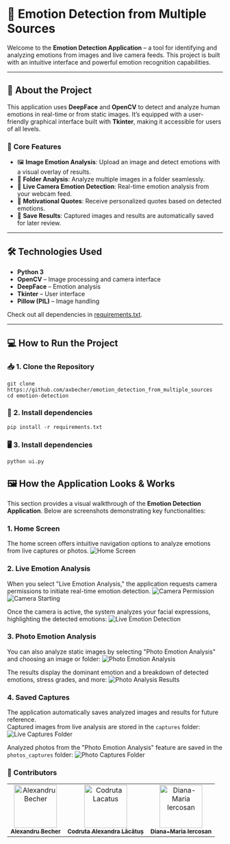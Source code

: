 # 📸 **Emotion Detection from Multiple Sources**

Welcome to the **Emotion Detection Application** – a tool for identifying and analyzing emotions from images and live camera feeds. This project is built with an intuitive interface and powerful emotion recognition capabilities.

---

## 🚀 **About the Project**

This application uses **DeepFace** and **OpenCV** to detect and analyze human emotions in real-time or from static images. It’s equipped with a user-friendly graphical interface built with **Tkinter**, making it accessible for users of all levels.

### 🎯 **Core Features**
- 🖼️ **Image Emotion Analysis**: Upload an image and detect emotions with a visual overlay of results.  
- 📂 **Folder Analysis**: Analyze multiple images in a folder seamlessly.  
- 🎥 **Live Camera Emotion Detection**: Real-time emotion analysis from your webcam feed.  
- 💬 **Motivational Quotes**: Receive personalized quotes based on detected emotions.  
- 💾 **Save Results**: Captured images and results are automatically saved for later review.  

---

## 🛠️ **Technologies Used**

- **Python 3**  
- **OpenCV** – Image processing and camera interface  
- **DeepFace** – Emotion analysis  
- **Tkinter** – User interface  
- **Pillow (PIL)** – Image handling  

Check out all dependencies in [requirements.txt](requirements.txt).

---

## 💻 **How to Run the Project**

### 📥 **1. Clone the Repository**
```
git clone https://github.com/axbecher/emotion_detection_from_multiple_sources
cd emotion-detection
```

### 🐍 **2. Install dependencies**
```pip install -r requirements.txt```

### 🖥️ **3. Install dependencies**
```python ui.py```


## 🖼️ **How the Application Looks & Works**

This section provides a visual walkthrough of the **Emotion Detection Application**. Below are screenshots demonstrating key functionalities:

### **1. Home Screen**
The home screen offers intuitive navigation options to analyze emotions from live captures or photos.
![Home Screen](images/home_screen.png)

### **2. Live Emotion Analysis**
When you select "Live Emotion Analysis," the application requests camera permissions to initiate real-time emotion detection.
![Camera Permission](images/camera_permission.png)
![Camera Starting](images/camera_starting.png)

Once the camera is active, the system analyzes your facial expressions, highlighting the detected emotions:
![Live Emotion Detection](images/live_emotion_detection.jpg)

### **3. Photo Emotion Analysis**
You can also analyze static images by selecting "Photo Emotion Analysis" and choosing an image or folder:
![Photo Emotion Analysis](images/photo_emotion_analysis.png)

The results display the dominant emotion and a breakdown of detected emotions, stress grades, and more:
![Photo Analysis Results](images/photo_analysis_results.png)

### **4. Saved Captures**
The application automatically saves analyzed images and results for future reference.  
Captured images from live analysis are stored in the `captures` folder:
![Live Captures Folder](images/live_captures_folder.jpg)

Analyzed photos from the "Photo Emotion Analysis" feature are saved in the `photos_captures` folder:
![Photo Captures Folder](images/photo_captures_folder.png)

### 🤝 Contributors
<table>
  <tbody>
    <tr>
      <td align="center"><a href="https://axbecher.com"><img src="https://avatars.githubusercontent.com/u/72851811?v=4" width="100px;" alt="Alexandru Becher"/><br /><sub><b>Alexandru Becher</b></sub></a><br />
      </td>
      <td align="center"><a href="https://www.linkedin.com/in/codruta-lacatus/"><img src="https://avatars.githubusercontent.com/u/102989142?v=4" width="100px;" alt="Codruta Lacatus"/><br /><sub><b>Codruta Alexandra Lăcătuș</b></sub></a><br />
      </td>
      <td align="center"><a href="https://hurr13ane.com"><img src="https://avatars.githubusercontent.com/u/76591840?v=4" width="100px;" alt="Diana-Maria Iercosan"/><br /><sub><b>Diana-Maria Iercosan</b></sub></a><br />
      </td>
    </tr>
  </tbody>
</table>




